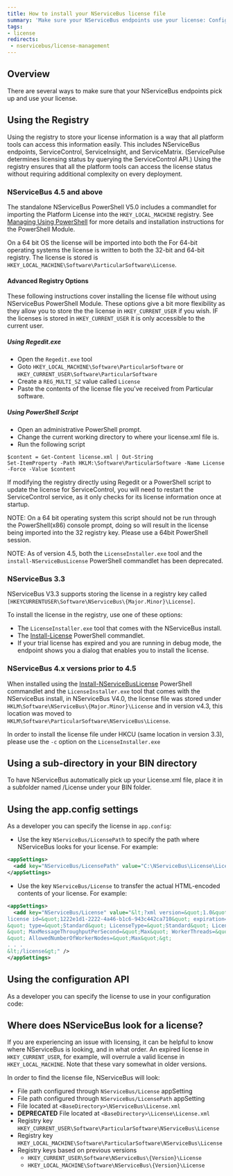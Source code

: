 ```yaml
---
title: How to install your NServiceBus license file
summary: 'Make sure your NServiceBus endpoints use your license: Configuration API, app.config, subfolder in your BIN directory, or registry.'
tags:
- license
redirects:
 - nservicebus/license-management
---
```


## Overview

There are several ways to make sure that your NServiceBus endpoints pick up and use your license. 


## Using the Registry

Using the registry to store your license information is a way that all platform tools can access this information easily. This includes NServiceBus endpoints, ServiceControl, ServiceInsight, and ServiceMatrix. (ServicePulse determines licensing status by querying the ServiceControl API.) Using the registry ensures that all the platform tools can access the license status without requiring additional complexity on every deployment.


### NServiceBus 4.5 and above

The standalone NServiceBus PowerShell V5.0 includes a commandlet for importing the Platform License into the `HKEY_LOCAL_MACHINE` registry. See [Managing Using PowerShell](/nservicebus/operations/management-using-powershell.md) for more details and installation instructions for the PowerShell Module.

On a 64 bit OS the license will be imported into both the For 64-bit operating systems the license is written to both the 32-bit and 64-bit registry.  The license is stored is `HKEY_LOCAL_MACHINE\Software\ParticularSoftware\License`. 


#### Advanced Registry Options

These following instructions cover installing the license file without using NServiceBus PowerShell Module.  These options give a bit more flexibility as they allow you to store the the license in `HKEY_CURRENT_USER` if you wish.  IF the licenses is stored in `HKEY_CURRENT_USER` it is only accessible to the current user.   


##### Using Regedit.exe  

- Open the `Regedit.exe` tool 
- Goto `HKEY_LOCAL_MACHINE\Software\ParticularSoftware` or `HKEY_CURRENT_USER\Software\ParticularSoftware` 
- Create a `REG_MULTI_SZ` value called `License` 
- Paste the contents of the license file you've received from Particular software. 


##### Using PowerShell Script  

* Open an administrative PowerShell prompt.
* Change the current working directory to where your license.xml file is.
* Run the following script 

```
$content = Get-Content license.xml | Out-String
Set-ItemProperty -Path HKLM:\Software\ParticularSoftware -Name License -Force -Value $content
```

If modifying the registry directly using Regedit or a PowerShell script to update the license for ServiceControl, you will need to restart the ServiceControl service, as it only checks for its license information once at startup.

NOTE: On a 64 bit operating system this script should not be run through the PowerShell(x86) console prompt, doing so will result in the license being imported into the 32 registry key. Please use a 64bit PowerShell session. 

NOTE: As of version 4.5, both the `LicenseInstaller.exe` tool and the `install-NServiceBusLicense` PowerShell commandlet has been deprecated. 


### NServiceBus 3.3

NServiceBus V3.3 supports storing the license in a registry key called `[HKEYCURRENTUSER\Software\NServiceBus\{Major.Minor}\License]`.

To install the license in the registry, use one of these options:

-   The `LicenseInstaller.exe` tool that comes with the NServiceBus install.
-   The [Install-License](/nservicebus/operations/management-using-powershell.md) PowerShell commandlet.
-   If your trial license has expired and you are running in debug mode, the endpoint shows you a dialog that enables you to install the license.


### NServiceBus 4.x versions prior to 4.5

When installed using the [Install-NServiceBusLicense](/nservicebus/operations/management-using-powershell.md) PowerShell commandlet and the `LicenseInstaller.exe` tool that comes with the NServiceBus install, in NServiceBus V4.0, the license file was stored under `HKLM\Software\NServiceBus\{Major.Minor}\License` and in version v4.3, this location was moved to `HKLM\Software\ParticularSoftware\NServiceBus\License`. 

In order to install the license file under HKCU (same location in version 3.3), please use the `-c` option on the `LicenseInstaller.exe`


## Using a sub-directory in your BIN directory

To have NServiceBus automatically pick up your License.xml file, place it in a subfolder named /License under your BIN folder.


## Using the app.config settings

As a developer you can specify the license in `app.config`:

-   Use the key `NServiceBus/LicensePath` to specify the path where NServiceBus looks for your license. For example:

```XML
<appSettings>
  <add key="NServiceBus/LicensePath" value="C:\NServiceBus\License\License.xml" />
</appSettings>
```
-   Use the key `NServiceBus/License` to transfer the actual HTML-encoded contents of your license. For example:

```XML
<appSettings>
  <add key="NServiceBus/License" value="&lt;?xml version=&quot;1.0&quot; encoding=&quot;utf-8&quot;?&gt;&lt;
license id=&quot;1222e1d1-2222-4a46-b1c6-943c442ca710&quot; expiration=&quot;2013-11-30T00:00:00.0000000
&quot; type=&quot;Standard&quot; LicenseType=&quot;Standard&quot; LicenseVersion=&quot;4.0
&quot; MaxMessageThroughputPerSecond=&quot;Max&quot; WorkerThreads=&quot;Max
&quot; AllowedNumberOfWorkerNodes=&quot;Max&quot;&gt;
. . .
&lt;/license&gt;" />  
</appSettings>
```


## Using the configuration API

As a developer you can specify the license to use in your configuration code:

<!-- import License -->

## Where does NServiceBus look for a license?

If you are experiencing an issue with licensing, it can be helpful to know where NServiceBus is looking, and in what order. An expired license in `HKEY_CURRENT_USER`, for example, will overrule a valid license in `HKEY_LOCAL_MACHINE`. Note that these vary somewhat in older versions.

In order to find the license file, NServiceBus will look:

* File path configured through `NServiceBus/License` appSetting
* File path configured through `NServiceBus/LicensePath` appSetting
* File located at `<BaseDirectory>\NServiceBus\License.xml`
* **DEPRECATED** File located at `<BaseDirectory>\License\License.xml`
* Registry key `HKEY_CURRENT_USER\Software\ParticularSoftware\NServiceBus\License`
* Registry key `HKEY_LOCAL_MACHINE\Software\ParticularSoftware\NServiceBus\License`
* Registry keys based on previous versions
  * `HKEY_CURRENT_USER\Software\NServiceBus\{Version}\License`
  * `HKEY_LOCAL_MACHINE\Software\NServiceBus\{Version}\License`
